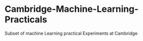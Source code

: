 # Cambridge-Machine-Learning-Practicals
Subset of machine Learning practical Experiments at Cambridge
